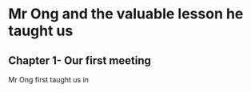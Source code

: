 # Mr Ong and the valuable lesson he taught us

## Chapter 1- Our first meeting 
Mr Ong first taught us in 
